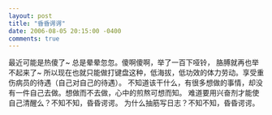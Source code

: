 ```yaml
---
layout: post
title: "昏昏谔谔"
date: 2006-08-05 20:15:00 -0400
comments: true
---
```

最近可能是热傻了~
总是晕晕忽忽。傻啊傻啊，举了一百下哑铃， 胳膊就再也举不起来了~
所以现在也就只能做打键盘这种，低海拔，低功效的体力劳动。享受重伤病员的待遇（自己对自己的待遇）。
不知道该干什么，有很多想做的事情，却没有一件自己去做。想做而不去做，心中的煎熬可想而知。
难道要用兴奋剂才能使自己清醒么？不知不知，昏昏谔谔。
为什么抽筋写日志？不知不知，昏昏谔谔。
